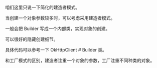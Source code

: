 咱们这里只说一下简化的建造者模式。

当创建一个对象参数较多时，可以考虑采用建造者模式。

一般会把 Builder 写成一个内部类，实现对象的创建。

可以很好的隐藏创建细节。

具体代码可以参考一下 OkHttpClient # Builder 类。

和工厂模式的区别，建造者注重一个对象的参数，工厂注重不同种类的对象。

